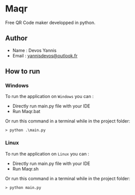 # Maqr
Free QR Code maker developped in python.

## Author

* Name : Devos Yannis
* Email : yannisdevos@outlook.fr

## How to run

### Windows

To run the application on `Windows` you can :

* Directly run main.py file with your IDE
* Run Maqr.bat

Or run this command in a terminal while in the project folder:

```
> python .\main.py
```

### Linux

To run the application on `Linux` you can :

* Directly run main.py file with your IDE
* Run Maqr.sh

Or run this command in a terminal while in the project folder:

```
> python main.py
```
